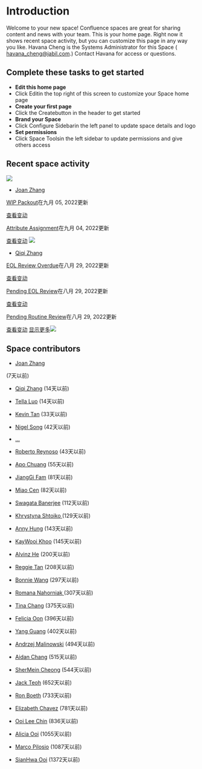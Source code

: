 # Introduction





Welcome to your new space!
Confluence spaces are great for sharing content and news with your team. This is your home page. Right now it shows recent space activity, but you can customize this page in any way you like. 
Havana Cheng is the Systems Administrator for this Space (
havana_cheng@jabil.com.) Contact Havana for access or questions.


## Complete these tasks to get started


- **Edit this home page**
- Click Editin the top right of this screen to customize your Space home page
- **Create your first page**
- Click the Createbutton in the header to get started
- **Brand your Space**
- Click Configure Sidebarin the left panel to update space details and logo
- **Set permissions**
- Click Space Toolsin the left sidebar to update permissions and give others access





## Recent space activity






![](/.attachments/default.svg)

- [Joan Zhang](iFactory-JGP-MES/iFactory-JGP-MES-Home.md)





[WIP Packout](/iFactory-JGP-MES/iFactory-JGP-MES-Home/iFactory-JGP-MS/CONTENT/Pack,-OBA,-Warehouse,-Receiving-&-Ship/WIP-Packout.md)在九月 05, 2022更新

[查看变动](iFactory-JGP-MES/iFactory-JGP-MES-Home.md)



[Attribute Assignment](/iFactory-JGP-MES/iFactory-JGP-MES-Home/iFactory-JGP-MS/CONTENT/General-Production/Attribute-Assignment.md)在九月 04, 2022更新

[查看变动](iFactory-JGP-MES/iFactory-JGP-MES-Home.md)
![](/.attachments/default.svg)

- [Qiqi Zhang](iFactory-JGP-MES/iFactory-JGP-MES-Home.md)





[EOL Review Overdue](/iFactory-JGP-MES/iFactory-JGP-MES-Home/iFactory-JGP-MS/Sample-Management-System/MY-Task-%2D-Overdue-Task/EOL-Review-Overdue.md)在八月 29, 2022更新

[查看变动](iFactory-JGP-MES/iFactory-JGP-MES-Home.md)



[Pending EOL Review](/iFactory-JGP-MES/iFactory-JGP-MES-Home/iFactory-JGP-MS/Sample-Management-System/My-Task-%2D-Pending-Task/Pending-EOL-Review.md)在八月 29, 2022更新

[查看变动](iFactory-JGP-MES/iFactory-JGP-MES-Home.md)



[Pending Routine Review](/iFactory-JGP-MES/iFactory-JGP-MES-Home/iFactory-JGP-MS/Sample-Management-System/My-Task-%2D-Pending-Task/Pending-Routine-Review.md)在八月 29, 2022更新

[查看变动](iFactory-JGP-MES/iFactory-JGP-MES-Home.md)
[显示更多](iFactory-JGP-MES/iFactory-JGP-MES-Home.md)![](/.attachments/wait.gif)




## Space contributors


- [Joan Zhang](iFactory-JGP-MES/iFactory-JGP-MES-Home.md)

(7天以前)
- [Qiqi Zhang](iFactory-JGP-MES/iFactory-JGP-MES-Home.md)
(14天以前)
- [Tella Luo](iFactory-JGP-MES/iFactory-JGP-MES-Home.md)
(14天以前)
- [Kevin Tan](iFactory-JGP-MES/iFactory-JGP-MES-Home.md)
(33天以前)
- [Nigel Song](iFactory-JGP-MES/iFactory-JGP-MES-Home.md)
(42天以前)
- [...](iFactory-JGP-MES/iFactory-JGP-MES-Home.md)

- [Roberto Reynoso](iFactory-JGP-MES/iFactory-JGP-MES-Home.md)
(43天以前)
- [Apo Chuang](iFactory-JGP-MES/iFactory-JGP-MES-Home.md)
(55天以前)
- [JiangGi Fam](iFactory-JGP-MES/iFactory-JGP-MES-Home.md)
(81天以前)
- [Miao Cen](iFactory-JGP-MES/iFactory-JGP-MES-Home.md)
(82天以前)
- [Swagata Banerjee](iFactory-JGP-MES/iFactory-JGP-MES-Home.md)
(112天以前)
- [Khrystyna Shtoiko ](iFactory-JGP-MES/iFactory-JGP-MES-Home.md)
(129天以前)
- [Anny Hung](iFactory-JGP-MES/iFactory-JGP-MES-Home.md)
(143天以前)
- [KayWooi Khoo](iFactory-JGP-MES/iFactory-JGP-MES-Home.md)
(145天以前)
- [Alvinz He](iFactory-JGP-MES/iFactory-JGP-MES-Home.md)
(200天以前)
- [Reggie Tan](iFactory-JGP-MES/iFactory-JGP-MES-Home.md)
(208天以前)
- [Bonnie Wang](iFactory-JGP-MES/iFactory-JGP-MES-Home.md)
(297天以前)
- [Romana Nahorniak ](iFactory-JGP-MES/iFactory-JGP-MES-Home.md)
(307天以前)
- [Tina Chang](iFactory-JGP-MES/iFactory-JGP-MES-Home.md)
(375天以前)
- [Felicia Oon](iFactory-JGP-MES/iFactory-JGP-MES-Home.md)
(396天以前)
- [Yang Guang](iFactory-JGP-MES/iFactory-JGP-MES-Home.md)
(402天以前)
- [Andrzej Malinowski](iFactory-JGP-MES/iFactory-JGP-MES-Home.md)
(494天以前)
- [Aidan Chang](iFactory-JGP-MES/iFactory-JGP-MES-Home.md)
(515天以前)
- [SherMein Cheong](iFactory-JGP-MES/iFactory-JGP-MES-Home.md)
(544天以前)
- [Jack Teoh](iFactory-JGP-MES/iFactory-JGP-MES-Home.md)
(652天以前)
- [Ron Boeth](iFactory-JGP-MES/iFactory-JGP-MES-Home.md)
(733天以前)
- [Elizabeth Chavez](iFactory-JGP-MES/iFactory-JGP-MES-Home.md)
(781天以前)
- [Ooi Lee Chin](iFactory-JGP-MES/iFactory-JGP-MES-Home.md)
(836天以前)
- [Alicia Ooi](iFactory-JGP-MES/iFactory-JGP-MES-Home.md)
(1055天以前)
- [Marco Pilosio](iFactory-JGP-MES/iFactory-JGP-MES-Home.md)
(1087天以前)
- [SianHwa Ooi](iFactory-JGP-MES/iFactory-JGP-MES-Home.md)
(1372天以前)



